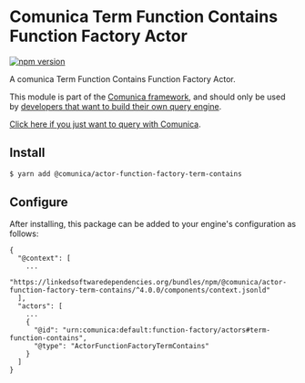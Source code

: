# Comunica Term Function Contains Function Factory Actor

[![npm version](https://badge.fury.io/js/%40comunica%2Factor-function-factory-term-function-contains.svg)](https://www.npmjs.com/package/@comunica/actor-function-factory-term-contains)

A comunica Term Function Contains Function Factory Actor.

This module is part of the [Comunica framework](https://github.com/comunica/comunica),
and should only be used by [developers that want to build their own query engine](https://comunica.dev/docs/modify/).

[Click here if you just want to query with Comunica](https://comunica.dev/docs/query/).

## Install

```bash
$ yarn add @comunica/actor-function-factory-term-contains
```

## Configure

After installing, this package can be added to your engine's configuration as follows:
```text
{
  "@context": [
    ...
    "https://linkedsoftwaredependencies.org/bundles/npm/@comunica/actor-function-factory-term-contains/^4.0.0/components/context.jsonld"
  ],
  "actors": [
    ...
    {
      "@id": "urn:comunica:default:function-factory/actors#term-function-contains",
      "@type": "ActorFunctionFactoryTermContains"
    }
  ]
}
```
